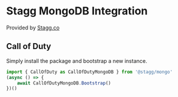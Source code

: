 # Stagg MongoDB Integration

Provided by [Stagg.co](https://stagg.co)

## Call of Duty

Simply install the package and bootstrap a new instance.

```typescript
import { CallOfDuty as CallOfDutyMongoDB } from '@stagg/mongo'
(async () => {
    await CallOfDutyMongoDB.Bootstrap()
})()
```
